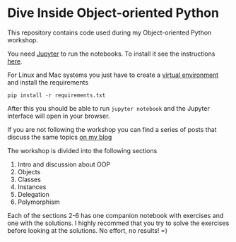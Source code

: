 Dive Inside Object-oriented Python
======================

This repository contains code used during my Object-oriented Python workshop.

You need [Jupyter](https://jupyter.org) to run the notebooks. To install it see the instructions [here](https://jupyter.org/install).

For Linux and Mac systems you just have to create a [virtual environment](https://packaging.python.org/guides/installing-using-pip-and-virtual-environments/) and install the requirements

```
pip install -r requirements.txt
```

After this you should be able to run `jupyter notebook` and the Jupyter interface will open in your browser.

If you are not following the workshop you can find a series of posts that discuss the same topics [on my blog](https://www.thedigitalcatonline.com/blog/2014/08/20/python-3-oop-part-1-objects-and-types/)

The workshop is divided into the following sections

1. Intro and discussion about OOP
2. Objects
3. Classes
4. Instances
5. Delegation
6. Polymorphism

Each of the sections 2-6 has one companion notebook with exercises and one with the solutions. I highly recommed that you try to solve the exercises before looking at the solutions. No effort, no results! =)

